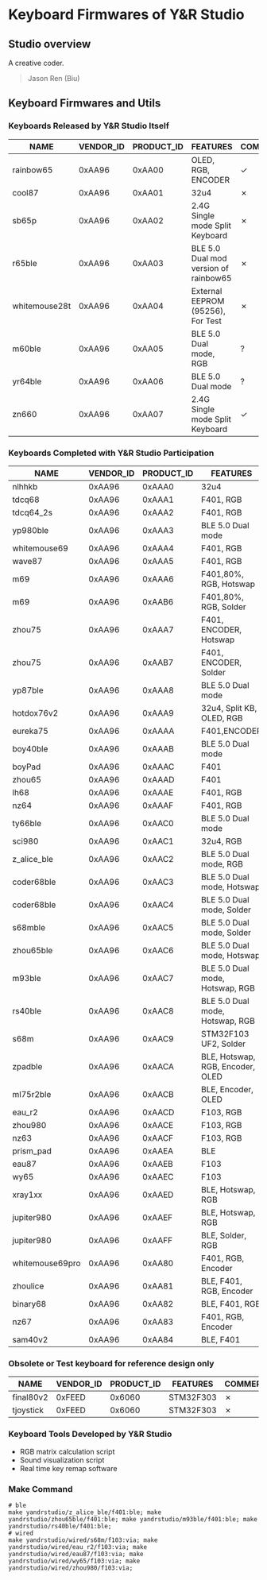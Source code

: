 # Keyboard Firmwares of Y&R Studio

## Studio overview

A creative coder.

> Jason Ren (Biu)

## Keyboard Firmwares and Utils

### Keyboards Released by Y&R Studio Itself
| NAME          | VENDOR_ID | PRODUCT_ID | FEATURES                              | COMMERCIALIZATION |
| ------------- | --------- | ---------- | ------------------------------------- | ----------------- |
| rainbow65     | 0xAA96    | 0xAA00     | OLED, RGB, ENCODER                    | &check;           |
| cool87        | 0xAA96    | 0xAA01     | 32u4                                  | &cross;           |
| sb65p         | 0xAA96    | 0xAA02     | 2.4G Single mode Split Keyboard       | &cross;           |
| r65ble        | 0xAA96    | 0xAA03     | BLE 5.0 Dual mod version of rainbow65 | &cross;           |
| whitemouse28t | 0xAA96    | 0xAA04     | External EEPROM (95256), For Test     | &cross;           |
| m60ble        | 0xAA96    | 0xAA05     | BLE 5.0 Dual mode, RGB                | &quest;           |
| yr64ble       | 0xAA96    | 0xAA06     | BLE 5.0 Dual mode                     | &quest;           |
| zn660         | 0xAA96    | 0xAA07     | 2.4G Single mode Split Keyboard       | &check;           |


### Keyboards Completed with Y&R Studio Participation 
| NAME            | VENDOR_ID | PRODUCT_ID | FEATURES                         | COMMERCIALIZATION |
| --------------- | --------- | ---------- | -------------------------------- | ----------------- |
| nlhhkb          | 0xAA96    | 0xAAA0     | 32u4                             | &quest;           |
| tdcq68          | 0xAA96    | 0xAAA1     | F401, RGB                        | &cross;           |
| tdcq64_2s       | 0xAA96    | 0xAAA2     | F401, RGB                        | &cross;           |
| yp980ble        | 0xAA96    | 0xAAA3     | BLE 5.0 Dual mode                | &quest;           |
| whitemouse69    | 0xAA96    | 0xAAA4     | F401, RGB                        | &check;           |
| wave87          | 0xAA96    | 0xAAA5     | F401, RGB                        | &check;           |
| m69             | 0xAA96    | 0xAAA6     | F401,80%, RGB, Hotswap           | &check;           |
| m69             | 0xAA96    | 0xAAB6     | F401,80%, RGB, Solder            | &check;           |
| zhou75          | 0xAA96    | 0xAAA7     | F401, ENCODER, Hotswap           | &check;           |
| zhou75          | 0xAA96    | 0xAAB7     | F401, ENCODER, Solder            | &check;           |
| yp87ble         | 0xAA96    | 0xAAA8     | BLE 5.0 Dual mode                | &quest;           |
| hotdox76v2      | 0xAA96    | 0xAAA9     | 32u4, Split KB, OLED, RGB        | &check;           |
| eureka75        | 0xAA96    | 0xAAAA     | F401,ENCODER                     | &check;           |
| boy40ble        | 0xAA96    | 0xAAAB     | BLE 5.0 Dual mode                | &quest;           |
| boyPad          | 0xAA96    | 0xAAAC     | F401                             | &cross;           |
| zhou65          | 0xAA96    | 0xAAAD     | F401                             | &check;           |
| lh68            | 0xAA96    | 0xAAAE     | F401, RGB                        | &quest;           |
| nz64            | 0xAA96    | 0xAAAF     | F401, RGB                        | &check;           |
| ty66ble         | 0xAA96    | 0xAAC0     | BLE 5.0 Dual mode                | &check;           |
| sci980          | 0xAA96    | 0xAAC1     | 32u4, RGB                        | &check;           |
| z_alice_ble     | 0xAA96    | 0xAAC2     | BLE 5.0 Dual mode, RGB           | &check;           |
| coder68ble      | 0xAA96    | 0xAAC3     | BLE 5.0 Dual mode, Hotswap       | &check;           |
| coder68ble      | 0xAA96    | 0xAAC4     | BLE 5.0 Dual mode, Solder        | &check;           |
| s68mble         | 0xAA96    | 0xAAC5     | BLE 5.0 Dual mode, Solder        | &check;           |
| zhou65ble       | 0xAA96    | 0xAAC6     | BLE 5.0 Dual mode, Hotswap       | &check;           |
| m93ble          | 0xAA96    | 0xAAC7     | BLE 5.0 Dual mode, Hotswap, RGB  | &check;           |
| rs40ble         | 0xAA96    | 0xAAC8     | BLE 5.0 Dual mode, Hotswap, RGB  | &check;           |
| s68m            | 0xAA96    | 0xAAC9     | STM32F103 UF2, Solder            | &check;           |
| zpadble         | 0xAA96    | 0xAACA     | BLE, Hotswap, RGB, Encoder, OLED | &check;           |
| ml75r2ble       | 0xAA96    | 0xAACB     | BLE, Encoder, OLED               | &check;           |
| eau_r2          | 0xAA96    | 0xAACD     | F103, RGB                        | &check;           |
| zhou980         | 0xAA96    | 0xAACE     | F103, RGB                        | &check;           |
| nz63            | 0xAA96    | 0xAACF     | F103, RGB                        | &check;           |
| prism_pad       | 0xAA96    | 0xAAEA     | BLE                              | &check;           |
| eau87           | 0xAA96    | 0xAAEB     | F103                             | &check;           |
| wy65            | 0xAA96    | 0xAAEC     | F103                             | &check;           |
| xray1xx         | 0xAA96    | 0xAAED     | BLE, Hotswap, RGB                | &check;           |
| jupiter980      | 0xAA96    | 0xAAEF     | BLE, Hotswap, RGB                | &check;           |
| jupiter980      | 0xAA96    | 0xAAFF     | BLE, Solder, RGB                 | &check;           |
| whitemouse69pro | 0xAA96    | 0xAA80     | F401, RGB, Encoder               | &check;           |
| zhoulice        | 0xAA96    | 0xAA81     | BLE, F401, RGB, Encoder          | &check;           |
| binary68        | 0xAA96    | 0xAA82     | BLE, F401, RGB                   | &check;           |
| nz67            | 0xAA96    | 0xAA83     | F401, RGB, Encoder               | &check;           |
| sam40v2         | 0xAA96    | 0xAA84     | BLE, F401                        | &check;           |

### Obsolete or Test keyboard for reference design only

| NAME      | VENDOR_ID | PRODUCT_ID | FEATURES  | COMMERCIALIZATION |
| --------- | --------- | ---------- | --------- | ----------------- |
| final80v2 | 0xFEED    | 0x6060     | STM32F303 | &cross;           |
| tjoystick | 0xFEED    | 0x6060     | STM32F303 | &cross;           |



### Keyboard Tools Developed by Y&R Studio

- RGB matrix calculation script
- Sound visualization script
- Real time key remap software

### Make Command
```shell
# ble
make yandrstudio/z_alice_ble/f401:ble; make yandrstudio/zhou65ble/f401:ble; make yandrstudio/m93ble/f401:ble; make yandrstudio/rs40ble/f401:ble;
# wired
make yandrstudio/wired/s68m/f103:via; make yandrstudio/wired/eau_r2/f103:via; make yandrstudio/wired/eau87/f103:via; make yandrstudio/wired/wy65/f103:via; make yandrstudio/wired/zhou980/f103:via;
```
